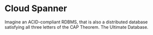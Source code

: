 # Cloud Spanner
Imagine an ACID-compliant RDBMS, that is also a distributed database satisfying all three letters of the CAP Theorem. The Ultimate Database. 
